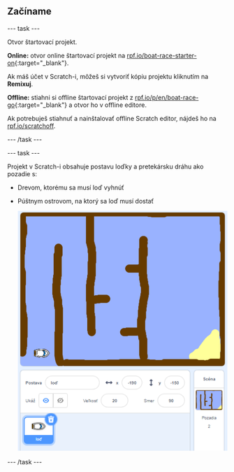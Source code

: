 ## Začíname

\--- task \---

Otvor štartovací projekt.

**Online:** otvor online štartovací projekt na [rpf.io/boat-race-starter-on](http://rpf.io/boat-race-starter-on){:target="_blank"}.

Ak máš účet v Scratch-i, môžeš si vytvoriť kópiu projektu kliknutím na **Remixuj**.

**Offline:** stiahni si offline štartovací projekt z [rpf.io/p/en/boat-race-go](http://rpf.io/p/en/boat-race-go){:target="_blank"} a otvor ho v offline editore.

Ak potrebuješ stiahnuť a nainštalovať offline Scratch editor, nájdeš ho na [rpf.io/scratchoff](http://rpf.io/scratchoff).

\--- /task \---

\--- task \---

Projekt v Scratch-i obsahuje postavu loďky a pretekársku dráhu ako pozadie s:

- Drevom, ktorému sa musí loď vyhnúť
- Púštnym ostrovom, na ktorý sa loď musí dostať
    
    ![snímka obrazovky](images/boat-starter.png)

\--- /task \---
